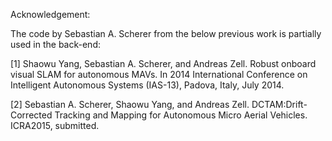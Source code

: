 Acknowledgement: 

The code by Sebastian A. Scherer from the below previous work is partially used in the back-end:

[1] Shaowu Yang, Sebastian A. Scherer, and Andreas Zell. Robust onboard visual SLAM for autonomous MAVs. 
In 2014 International Conference on Intelligent Autonomous Systems (IAS-13), Padova, Italy, July 2014.

[2] Sebastian A. Scherer, Shaowu Yang, and Andreas Zell. DCTAM:Drift-Corrected Tracking and Mapping for Autonomous Micro Aerial Vehicles. 
ICRA2015, submitted.

